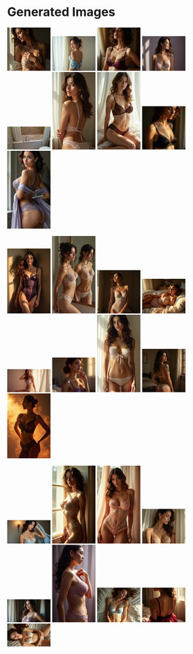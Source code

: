 # Generated Images



<img src="2025_06_28_01.webp" width="100"/> <img src="2025_06_28_02.webp" width="100"/> <img src="2025_06_28_03.webp" width="100"/> <img src="2025_06_28_04.webp" width="100"/> <img src="2025_06_28_05.webp" width="100"/> <img src="2025_06_28_06.webp" width="100"/> <img src="2025_06_28_07.webp" width="100"/> <img src="2025_06_28_08.webp" width="100"/> <img src="2025_06_28_09.webp" width="100"/>

<img src="2025_06_28_10.webp" width="100"/> <img src="2025_06_28_11.webp" width="100"/> <img src="2025_06_28_12.webp" width="100"/> <img src="2025_06_28_13.webp" width="100"/> <img src="2025_06_28_14.webp" width="100"/> <img src="2025_06_28_15.webp" width="100"/> <img src="2025_06_28_16.webp" width="100"/> <img src="2025_06_28_17.webp" width="100"/> <img src="2025_06_28_18.webp" width="100"/>

<img src="2025_06_28_19.webp" width="100"/> <img src="2025_06_28_20.webp" width="100"/> <img src="2025_06_28_21.webp" width="100"/> <img src="2025_06_28_22.webp" width="100"/> <img src="2025_06_28_23.webp" width="100"/> <img src="2025_06_28_24.webp" width="100"/> <img src="2025_06_28_25.webp" width="100"/> <img src="2025_06_28_26.webp" width="100"/> <img src="2025_06_28_27.webp" width="100"/>